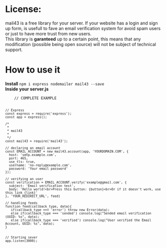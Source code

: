 <h1>License:</h1>
mail43 is a free library for your server. If your website has a login and sign up form, is usefull to fave an email verification system for avoid spam users or just to have more trust from new users.
<br>
This library is <b>garanteed</b> up to a certain point, this means that any modification (possible being open source) will not be subject of technical support.
<br>
<h1>How to use it</h1>
<b>Install</b>
<code>npm i express nodemailer mail43 --save</code><br>
<section>
  <b>Inside your server.js</b><br>
  <code>
    // COMPLETE EXAMPLE
    
    
    
    
    
    // Express
    const express = require('express');
    const app = express();
    
    /* 
     *
     * mail43
     *
     */
    const mail43 = require('mail43');
    
    // declaring an email account
    const EMAIL_ACCOUNT = new mail43.account(app, 'YOURDOMAIN.COM', {
      host: 'smtp.example.com',
      port: 465,
      use_tls: true,
      username: 'no-reply@example.com',
      password: 'Your email password'
    });
    
    // verifying an user
    const verification = EMAIL_ACCOUNT.verify('example@gmail.com', {
      subject: 'Email verification test',
      body: 'Hello world!<br>Press this button: {button}<br>Or if it doesn't work, use this link {link}'
    }, 'YOUR_REDIRECT_URL', feed)
    
    // handling feeds
    function feed(callback_type, data){
       if(callback_type === 'error') throw new Error(data);
       else if(callback_type === 'sended') console.log("Sended email verification (UUID: %s", data);
       else if(callback_type === 'verified') console.log("User verified the Email Account, UUID: %s", data);
    }

    
    // Starting sever
    app.listen(3000);
  </code>
</section>
